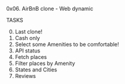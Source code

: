 0x06. AirBnB clone - Web dynamic

TASKS

0. Last clone!
1. Cash only
2. Select some Amenities to be comfortable!
3. API status
4. Fetch places
5. Filter places by Amenity
6. States and Cities
7. Reviews
